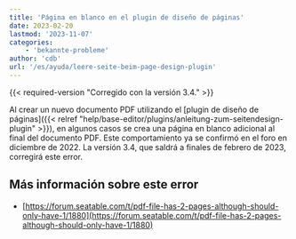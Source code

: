 ```yaml
---
title: 'Página en blanco en el plugin de diseño de páginas'
date: 2023-02-20
lastmod: '2023-11-07'
categories:
    - 'bekannte-probleme'
author: 'cdb'
url: '/es/ayuda/leere-seite-beim-page-design-plugin'
---
```


{{< required-version "Corregido con la versión 3.4." >}}

Al crear un nuevo documento PDF utilizando el [plugin de diseño de páginas]({{< relref "help/base-editor/plugins/anleitung-zum-seitendesign-plugin" >}}), en algunos casos se crea una página en blanco adicional al final del documento PDF. Este comportamiento ya se confirmó en el foro en diciembre de 2022. La versión 3.4, que saldrá a finales de febrero de 2023, corregirá este error.

## Más información sobre este error

- [https://forum.seatable.com/t/pdf-file-has-2-pages-although-should-only-have-1/1880](https://forum.seatable.com/t/pdf-file-has-2-pages-although-should-only-have-1/1880)
